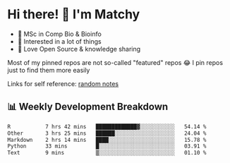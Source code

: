 # Hi there! 👋 I'm Matchy

- 🧬 MSc in Comp Bio & Bioinfo
- 🎈 Interested in a lot of things
- 💜 Love Open Source & knowledge sharing

Most of my pinned repos are not so-called "featured" repos 😂 I pin repos just to find them more easily

Links for self reference: [random notes](https://matchy233.github.io/random-notes)

## 📊 Weekly Development Breakdown

<!--START_SECTION:waka-->

```txt
R           7 hrs 42 mins   █████████████▓░░░░░░░░░░░   54.14 %
Other       3 hrs 25 mins   ██████░░░░░░░░░░░░░░░░░░░   24.04 %
Markdown    2 hrs 14 mins   ████░░░░░░░░░░░░░░░░░░░░░   15.78 %
Python      33 mins         █░░░░░░░░░░░░░░░░░░░░░░░░   03.91 %
Text        9 mins          ▒░░░░░░░░░░░░░░░░░░░░░░░░   01.10 %
```

<!--END_SECTION:waka-->
